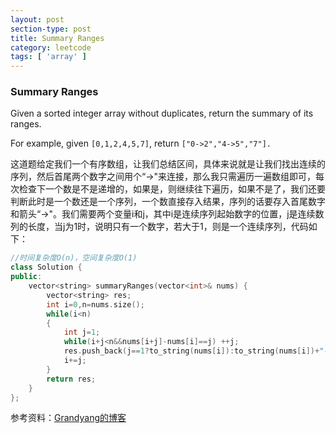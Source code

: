 ```yaml
---
layout: post
section-type: post
title: Summary Ranges
category: leetcode
tags: [ 'array' ]
---
```



### Summary Ranges    
  
<p>Given a sorted integer array without duplicates, return the summary of its ranges.</p>
<p>For example, given <code>[0,1,2,4,5,7]</code>, return <code>["0-&gt;2","4-&gt;5","7"].</code></p>  
 
这道题给定我们一个有序数组，让我们总结区间，具体来说就是让我们找出连续的序列，然后首尾两个数字之间用个“->"来连接，那么我只需遍历一遍数组即可，每次检查下一个数是不是递增的，如果是，则继续往下遍历，如果不是了，我们还要判断此时是一个数还是一个序列，一个数直接存入结果，序列的话要存入首尾数字和箭头“->"。我们需要两个变量i和j，其中i是连续序列起始数字的位置，j是连续数列的长度，当j为1时，说明只有一个数字，若大于1，则是一个连续序列，代码如下：  

```cpp
//时间复杂度O(n)，空间复杂度O(1)
class Solution {
public:
    vector<string> summaryRanges(vector<int>& nums) {
        vector<string> res;
        int i=0,n=nums.size();
        while(i<n)
        {
            int j=1;
            while(i+j<n&&nums[i+j]-nums[i]==j) ++j;
            res.push_back(j==1?to_string(nums[i]):to_string(nums[i])+"->"+to_string(nums[i+j-1]));
            i+=j;
        }
        return res;
    }
};
```  

参考资料：[Grandyang的博客](http://www.cnblogs.com/grandyang/p/4603555.html)